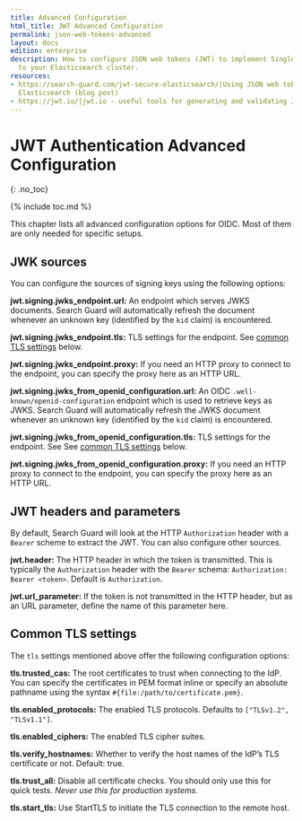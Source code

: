 ```yaml
---
title: Advanced Configuration
html_title: JWT Advanced Configuration
permalink: json-web-tokens-advanced
layout: docs
edition: enterprise
description: How to configure JSON web tokens (JWT) to implement Single-Sign-On access
  to your Elasticsearch cluster.
resources:
- https://search-guard.com/jwt-secure-elasticsearch/|Using JSON web tokens to secure
  Elasticsearch (blog post)
- https://jwt.io/|jwt.io - useful tools for generating and validating JWT (website)
---
```

<!---
Copyright 2022 floragunn GmbH
-->

# JWT Authentication Advanced Configuration
{: .no_toc}

{% include toc.md %}

This chapter lists all advanced configuration options for OIDC. Most of them are only needed for specific setups.

## JWK sources

You can configure the sources of signing keys using the following options:

**jwt.signing.jwks_endpoint.url:** An endpoint which serves JWKS documents. Search Guard will automatically refresh the document whenever an unknown key (identified by the `kid` claim) is encountered.

**jwt.signing.jwks_endpoint.tls:** TLS settings for the endpoint. See [common TLS settings](#common-tls-settings) below.

**jwt.signing.jwks_endpoint.proxy:** If you need an HTTP proxy to connect to the endpoint, you can specify the proxy here as an HTTP URL.

**jwt.signing.jwks_from_openid_configuration.url:** An OIDC `.well-known/openid-configuration` endpoint which is used to retrieve keys as JWKS. Search Guard will automatically refresh the JWKS document whenever an unknown key (identified by the `kid` claim) is encountered.

**jwt.signing.jwks_from_openid_configuration.tls:** TLS settings for the endpoint. See See [common TLS settings](#common-tls-settings) below.

**jwt.signing.jwks_from_openid_configuration.proxy:** If you need an HTTP proxy to connect to the endpoint, you can specify the proxy here as an HTTP URL.

## JWT headers and parameters

By default, Search Guard will look at the HTTP `Authorization` header with a `Bearer` scheme to extract the JWT. You can also configure other sources.

**jwt.header:** The HTTP header in which the token is transmitted. This is typically the `Authorization` header with the `Bearer` schema: `Authorization: Bearer <token>`. Default is `Authorization`.

**jwt.url_parameter:** If the token is not transmitted in the HTTP header, but as an URL parameter, define the name of this parameter here. 

## Common TLS settings

The `tls` settings mentioned above offer the following configuration options:

**tls.trusted_cas:** The root certificates to trust when connecting to the IdP. You can specify the certificates in PEM format inline or specify an absolute pathname using the syntax `#{file:/path/to/certificate.pem}`.

**tls.enabled_protocols:** The enabled TLS protocols. Defaults to `["TLSv1.2", "TLSv1.1"]`.

**tls.enabled_ciphers:** The enabled TLS cipher suites.

**tls.verify_hostnames:** Whether to verify the host names of the IdP’s TLS certificate or not. Default: true.

**tls.trust_all:** Disable all certificate checks. You should only use this for quick tests. *Never use this for production systems.*

**tls.start_tls:** Use StartTLS to initiate the TLS connection to the remote host.